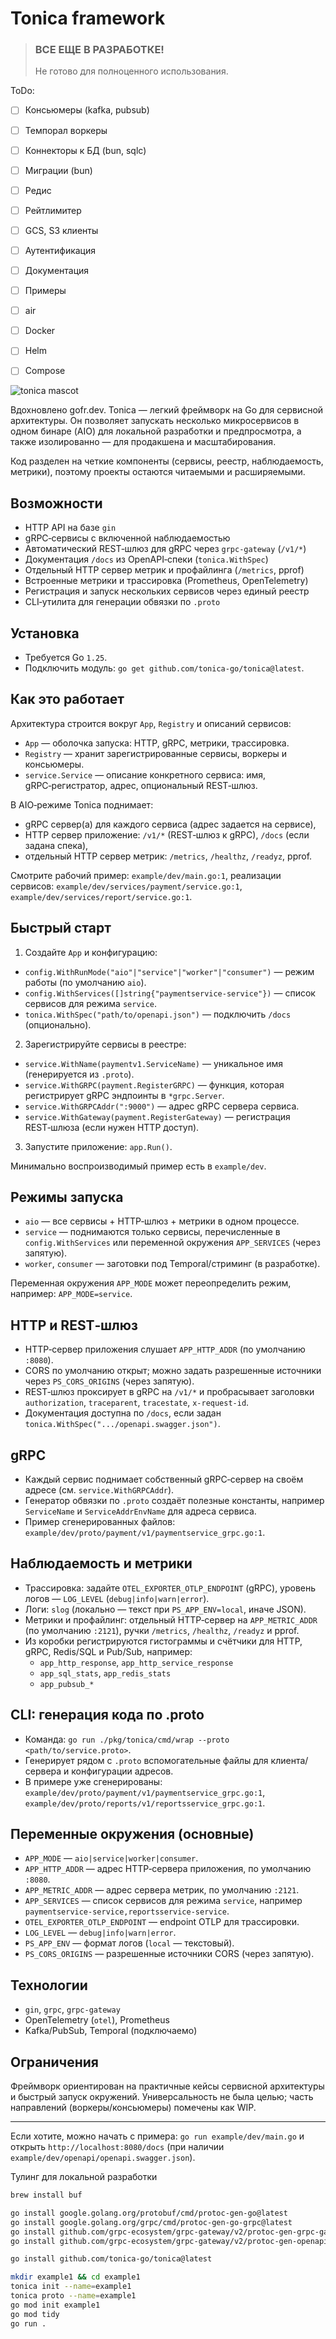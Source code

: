 # Tonica framework

> ### ВСЕ ЕЩЕ В РАЗРАБОТКЕ! 
> Не готово для полноценного использования.


ToDo:

- [ ] Консьюмеры (kafka, pubsub)
- [ ] Темпорал воркеры
- [ ] Коннекторы к БД (bun, sqlc)
- [ ] Миграции (bun)
- [ ] Редис
- [ ] Рейтлимитер
- [ ] GCS, S3 клиенты
- [ ] Аутентификация
- [ ] Документация
- [ ] Примеры
- [ ] air
- [ ] Docker
- [ ] Helm
- [ ] Compose



<img alt="tonica mascot" src="docs/tonica-gofer.webp" />

Вдохновлено gofr.dev. Tonica — легкий фреймворк на Go для сервисной архитектуры. Он позволяет запускать несколько микросервисов в одном бинаре (AIO) для локальной разработки и предпросмотра, а также изолированно — для продакшена и масштабирования.

Код разделен на четкие компоненты (сервисы, реестр, наблюдаемость, метрики), поэтому проекты остаются читаемыми и расширяемыми.

## Возможности

- HTTP API на базе `gin`
- gRPC‑сервисы с включенной наблюдаемостью
- Автоматический REST‑шлюз для gRPC через `grpc-gateway` (`/v1/*`)
- Документация `/docs` из OpenAPI‑спеки (`tonica.WithSpec`)
- Отдельный HTTP сервер метрик и профайлинга (`/metrics`, pprof)
- Встроенные метрики и трассировка (Prometheus, OpenTelemetry)
- Регистрация и запуск нескольких сервисов через единый реестр
- CLI‑утилита для генерации обвязки по `.proto`

## Установка

- Требуется Go `1.25`.
- Подключить модуль: `go get github.com/tonica-go/tonica@latest`.

## Как это работает

Архитектура строится вокруг `App`, `Registry` и описаний сервисов:

- `App` — оболочка запуска: HTTP, gRPC, метрики, трассировка.
- `Registry` — хранит зарегистрированные сервисы, воркеры и консьюмеры.
- `service.Service` — описание конкретного сервиса: имя, gRPC‑регистратор, адрес, опциональный REST‑шлюз.

В AIO‑режиме Tonica поднимает:

- gRPC сервер(а) для каждого сервиса (адрес задается на сервисе),
- HTTP сервер приложение: `/v1/*` (REST‑шлюз к gRPC), `/docs` (если задана спека),
- отдельный HTTP сервер метрик: `/metrics`, `/healthz`, `/readyz`, pprof.

Смотрите рабочий пример: `example/dev/main.go:1`,
реализации сервисов: `example/dev/services/payment/service.go:1`, `example/dev/services/report/service.go:1`.

## Быстрый старт

1) Создайте `App` и конфигурацию:
- `config.WithRunMode("aio"|"service"|"worker"|"consumer")` — режим работы (по умолчанию `aio`).
- `config.WithServices([]string{"paymentservice-service"})` — список сервисов для режима `service`.
- `tonica.WithSpec("path/to/openapi.json")` — подключить `/docs` (опционально).

2) Зарегистрируйте сервисы в реестре:
- `service.WithName(paymentv1.ServiceName)` — уникальное имя (генерируется из `.proto`).
- `service.WithGRPC(payment.RegisterGRPC)` — функция, которая регистрирует gRPC эндпоинты в `*grpc.Server`.
- `service.WithGRPCAddr(":9000")` — адрес gRPC сервера сервиса.
- `service.WithGateway(payment.RegisterGateway)` — регистрация REST‑шлюза (если нужен HTTP доступ).

3) Запустите приложение: `app.Run()`.

Минимально воспроизводимый пример есть в `example/dev`.

## Режимы запуска

- `aio` — все сервисы + HTTP‑шлюз + метрики в одном процессе.
- `service` — поднимаются только сервисы, перечисленные в `config.WithServices` или переменной окружения `APP_SERVICES` (через запятую).
- `worker`, `consumer` — заготовки под Temporal/стриминг (в разработке).

Переменная окружения `APP_MODE` может переопределить режим, например: `APP_MODE=service`.

## HTTP и REST‑шлюз

- HTTP‑сервер приложения слушает `APP_HTTP_ADDR` (по умолчанию `:8080`).
- CORS по умолчанию открыт; можно задать разрешенные источники через `PS_CORS_ORIGINS` (через запятую).
- REST‑шлюз проксирует в gRPC на `/v1/*` и пробрасывает заголовки `authorization`, `traceparent`, `tracestate`, `x-request-id`.
- Документация доступна по `/docs`, если задан `tonica.WithSpec(".../openapi.swagger.json")`.

## gRPC

- Каждый сервис поднимает собственный gRPC‑сервер на своём адресе (см. `service.WithGRPCAddr`).
- Генератор обвязки по `.proto` создаёт полезные константы, например `ServiceName` и `ServiceAddrEnvName` для адреса сервиса.
- Пример сгенерированных файлов: `example/dev/proto/payment/v1/paymentservice_grpc.go:1`.

## Наблюдаемость и метрики

- Трассировка: задайте `OTEL_EXPORTER_OTLP_ENDPOINT` (gRPC), уровень логов — `LOG_LEVEL` (`debug|info|warn|error`).
- Логи: `slog` (локально — текст при `PS_APP_ENV=local`, иначе JSON).
- Метрики и профайлинг: отдельный HTTP‑сервер на `APP_METRIC_ADDR` (по умолчанию `:2121`), ручки `/metrics`, `/healthz`, `/readyz` и pprof.
- Из коробки регистрируются гистограммы и счётчики для HTTP, gRPC, Redis/SQL и Pub/Sub, например:
  - `app_http_response`, `app_http_service_response`
  - `app_sql_stats`, `app_redis_stats`
  - `app_pubsub_*`

## CLI: генерация кода по .proto

- Команда: `go run ./pkg/tonica/cmd/wrap --proto <path/to/service.proto>`.
- Генерирует рядом с `.proto` вспомогательные файлы для клиента/сервера и конфигурации адресов.
- В примере уже сгенерированы: `example/dev/proto/payment/v1/paymentservice_grpc.go:1`, `example/dev/proto/reports/v1/reportsservice_grpc.go:1`.

## Переменные окружения (основные)

- `APP_MODE` — `aio|service|worker|consumer`.
- `APP_HTTP_ADDR` — адрес HTTP‑сервера приложения, по умолчанию `:8080`.
- `APP_METRIC_ADDR` — адрес сервера метрик, по умолчанию `:2121`.
- `APP_SERVICES` — список сервисов для режима `service`, например `paymentservice-service,reportsservice-service`.
- `OTEL_EXPORTER_OTLP_ENDPOINT` — endpoint OTLP для трассировки.
- `LOG_LEVEL` — `debug|info|warn|error`.
- `PS_APP_ENV` — формат логов (`local` — текстовый).
- `PS_CORS_ORIGINS` — разрешенные источники CORS (через запятую).

## Технологии

- `gin`, `grpc`, `grpc-gateway`
- OpenTelemetry (`otel`), Prometheus
- Kafka/PubSub, Temporal (подключаемо)

## Ограничения

Фреймворк ориентирован на практичные кейсы сервисной архитектуры и быстрый запуск окружений. Универсальность не была целью; часть направлений (воркеры/консьюмеры) помечены как WIP.

---

Если хотите, можно начать с примера: `go run example/dev/main.go` и открыть `http://localhost:8080/docs` (при наличии `example/dev/openapi/openapi.swagger.json`).

Тулинг для локальной разработки

```bash
brew install buf

go install google.golang.org/protobuf/cmd/protoc-gen-go@latest
go install google.golang.org/grpc/cmd/protoc-gen-go-grpc@latest
go install github.com/grpc-ecosystem/grpc-gateway/v2/protoc-gen-grpc-gateway@latest
go install github.com/grpc-ecosystem/grpc-gateway/v2/protoc-gen-openapiv2@latest

go install github.com/tonica-go/tonica@latest

mkdir example1 && cd example1
tonica init --name=example1
tonica proto --name=example1
go mod init example1
go mod tidy
go run .

```